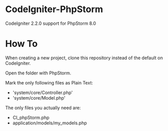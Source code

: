 CodeIgniter-PhpStorm
====================

CodeIgniter 2.2.0 support for PhpStorm 8.0

How To
====================

When creating a new project, clone this repository instead of the default on CodeIgniter.

Open the folder with PhpStorm.

Mark the only following files as Plain Text:

* 'system/core/Controller.php'   
* 'system/core/Model.php'   

The only files you actually need are:

* CI_phpStorm.php
* application/models/my_models.php

   

